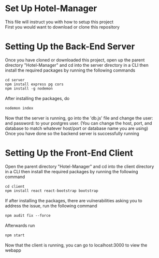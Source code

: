 # Set Up Hotel-Manager
This file will instruct you with how to setup this project <br>
First you would want to download or clone this repository

# Setting Up the Back-End Server
Once you have cloned or downloaded this project, open up the parent directory "Hotel-Manager" and cd into the server directory in a CLI then install the required packages by running the following commands <br><br>
`cd server` <br>
`npm install express pg cors` <br>
`npm install -g nodemon` <br><br>
After installing the packages, do <br><br>
`nodemon index` <br><br>
Now that the server is running, go into the 'db.js' file and change the user: and password: to your postgres user. (You can change the host, port, and database to match whatever host/port or database name you are using) <br>
Once you have done so the backend server is successfully running

# Setting Up the Front-End Client
Open the parent directory "Hotel-Manager" and cd into the client directory in a CLI then install the required packages by running the following command <br><br>
`cd client` <br>
`npm install react react-bootstrap bootstrap` <br><br>
If after installing the packages, there are vulnerabilities asking you to address the issue, run the following command <br><br>
`npm audit fix --force` <br><br>
Afterwards run <br><br>
`npm start` <br><br>
Now that the client is running, you can go to localhost:3000 to view the webapp
